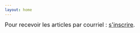 ```yaml
---
layout: home
---
```


<div style="font-size: 18px; margin-bottom: 30px;">
  Pour recevoir les articles par courriel : <a href="https://eepurl.com/idYwsn" target="_blank">s'inscrire</a>.
</div>
